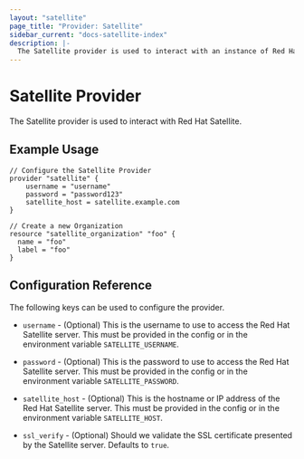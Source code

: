 ```yaml
---
layout: "satellite"
page_title: "Provider: Satellite"
sidebar_current: "docs-satellite-index"
description: |-
  The Satellite provider is used to interact with an instance of Red Hat Satellite.
---
```


# Satellite Provider

 The Satellite provider is used to interact with Red Hat Satellite.

## Example Usage

```hcl
// Configure the Satellite Provider
provider "satellite" {
    username = "username"
    password = "password123"
    satellite_host = satellite.example.com
}

// Create a new Organization
resource "satellite_organization" "foo" {
  name = "foo"
  label = "foo"
}
```

## Configuration Reference

The following keys can be used to configure the provider.

* `username` - (Optional) This is the username to use to access the Red Hat Satellite server.
  This must be provided in the config or in the environment variable `SATELLITE_USERNAME`.

* `password` - (Optional) This is the password to use to access the Red Hat Satellite server.
  This must be provided in the config or in the environment variable `SATELLITE_PASSWORD`.

* `satellite_host` - (Optional) This is the hostname or IP address of the Red Hat Satellite
  server. This must be provided in the config or in the environment variable
  `SATELLITE_HOST`.

* `ssl_verify` - (Optional) Should we validate the SSL certificate presented by the Satellite
  server. Defaults to `true`.
